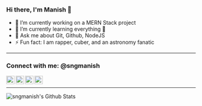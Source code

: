 ### Hi there, I'm Manish  👋

- 🔭 I’m currently working on a MERN Stack project
- 🌱 I’m currently learning everything 🤣
- 💬 Ask me about Git, Github, NodeJS 
- ⚡ Fun fact: I am rapper, cuber, and an astronomy fanatic
<hr/>

### Connect with me: @sngmanish
<img align="left" alt="sngmanish | YouTube" width="22px" href="https://www.youtube.com/channel/UCVYy8nxmv5WP8XGfmcsv1QA" target="_blank" src="https://cdn.jsdelivr.net/npm/simple-icons@v3/icons/youtube.svg" />
<img align="left" alt="sngmanish | Twitter" width="22px "href="https://twitter.com/sngmanish" target="_blank" src="https://cdn.jsdelivr.net/npm/simple-icons@v3/icons/twitter.svg" />
<img align="left" alt="sngmanish | LinkedIn" width="22px" "href="https://www.linkedin.com/in/sngmanish/" target="_blank" src="https://cdn.jsdelivr.net/npm/simple-icons@v3/icons/linkedin.svg" />
<img align="left" alt="sngmanish | Instagram" width="22px" href="https://instagram.com/sngmanish" target="_blank" src="https://cdn.jsdelivr.net/npm/simple-icons@v3/icons/instagram.svg" />
<br/>
<hr />



<img align="left" alt="sngmanish's Github Stats" src="https://github-readme-stats.vercel.app/api?username=sngmanish&show_icons=true&hide_border=true" />
